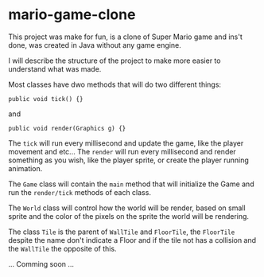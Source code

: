 # mario-game-clone

This project was make for fun, is a clone of Super Mario game and ins't done, was created in Java without any game engine.

I will describe the structure of the project to make more easier to understand what was made.

Most classes have dwo methods that will do two different things:
```
public void tick() {}
```
and
```
public void render(Graphics g) {}
```
The `tick` will run every millisecond and update the game, like the player movement and etc...
The `render` will run every millisecond and render something as you wish, like the player sprite, or create the player running animation.

The `Game` class will contain the `main` method that will initialize the Game and run the `render/tick` methods of each class.

The `World` class will control how the world will be render, based on small sprite and the color of the pixels on the sprite the world will be rendering.

The class `Tile` is the parent of `WallTile` and `FloorTile`, the `FloorTile` despite the name don't indicate a Floor and if the tile not has a collision and the `WallTile` the opposite of this.

... Comming soon ...
